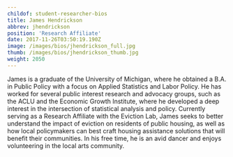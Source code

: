 ```yaml
---
childof: student-researcher-bios
title: James Hendrickson
abbrev: jhendrickson
position: 'Research Affiliate'
date: 2017-11-26T03:50:19.190Z
image: /images/bios/jhendrickson_full.jpg
thumb: /images/bios/jhendrickson_thumb.jpg
weight: 2050
---
```

James is a graduate of the University of Michigan, where he obtained a B.A. in Public Policy with a focus on Applied Statistics and Labor Policy. He has worked for several public interest research and advocacy groups, such as the ACLU and the Economic Growth Institute, where he developed a deep interest in the intersection of statistical analysis and policy. Currently serving as a Research Affiliate with the Eviction Lab, James seeks to better understand the impact of eviction on residents of public housing, as well as how local policymakers can best craft housing assistance solutions that will benefit their communities. In his free time, he is an avid dancer and enjoys volunteering in the local arts community.